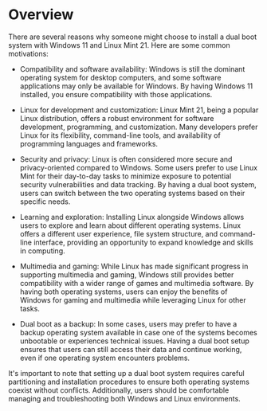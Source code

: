 # Overview

There are several reasons why someone might choose to install a dual boot system with Windows 11 and Linux Mint 21. Here are some common motivations:

- Compatibility and software availability: Windows is still the dominant operating system for desktop computers, and some software applications may only be available for Windows. By having Windows 11 installed, you ensure compatibility with those applications.

- Linux for development and customization: Linux Mint 21, being a popular Linux distribution, offers a robust environment for software development, programming, and customization. Many developers prefer Linux for its flexibility, command-line tools, and availability of programming languages and frameworks.

- Security and privacy: Linux is often considered more secure and privacy-oriented compared to Windows. Some users prefer to use Linux Mint for their day-to-day tasks to minimize exposure to potential security vulnerabilities and data tracking. By having a dual boot system, users can switch between the two operating systems based on their specific needs.

- Learning and exploration: Installing Linux alongside Windows allows users to explore and learn about different operating systems. Linux offers a different user experience, file system structure, and command-line interface, providing an opportunity to expand knowledge and skills in computing.

- Multimedia and gaming: While Linux has made significant progress in supporting multimedia and gaming, Windows still provides better compatibility with a wider range of games and multimedia software. By having both operating systems, users can enjoy the benefits of Windows for gaming and multimedia while leveraging Linux for other tasks.

- Dual boot as a backup: In some cases, users may prefer to have a backup operating system available in case one of the systems becomes unbootable or experiences technical issues. Having a dual boot setup ensures that users can still access their data and continue working, even if one operating system encounters problems.

It's important to note that setting up a dual boot system requires careful partitioning and installation procedures to ensure both operating systems coexist without conflicts. Additionally, users should be comfortable managing and troubleshooting both Windows and Linux environments.